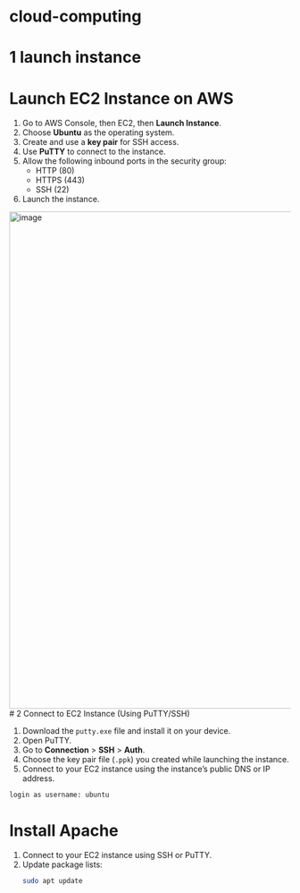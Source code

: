 # cloud-computing
# 1 launch instance
# Launch EC2 Instance on AWS

1. Go to AWS Console, then EC2, then **Launch Instance**.
2. Choose **Ubuntu** as the operating system.
3. Create and use a **key pair** for SSH access.
4. Use **PuTTY** to connect to the instance.
5. Allow the following inbound ports in the security group:
   - HTTP (80)
   - HTTPS (443)
   - SSH (22)
6. Launch the instance.
<img width="1920" height="889" alt="image" src="https://github.com/user-attachments/assets/06edfb66-e967-461f-9a82-f9088db6bd64" />
# 2 Connect to EC2 Instance (Using PuTTY/SSH)

1. Download the `putty.exe` file and install it on your device.
2. Open PuTTY.
3. Go to **Connection** > **SSH** > **Auth**.
4. Choose the key pair file (`.ppk`) you created while launching the instance.
5. Connect to your EC2 instance using the instance’s public DNS or IP address.
   
```login as username: ubuntu```
# Install Apache

1. Connect to your EC2 instance using SSH or PuTTY.
2. Update package lists:
   ```bash
   sudo apt update
